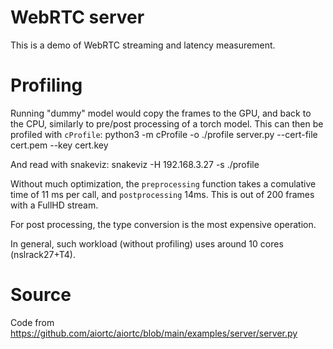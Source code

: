 # WebRTC server

This is a demo of WebRTC streaming and latency measurement.






# Profiling

Running "dummy" model would copy the frames to the GPU, and back to the CPU, similarly to pre/post processing of a torch model.
This can then be profiled with `cProfile`:
  python3 -m cProfile -o ./profile server.py --cert-file cert.pem --key cert.key

And read with snakeviz:
  snakeviz -H 192.168.3.27 -s ./profile

Without much optimization, the `preprocessing` function takes a comulative time of 11 ms per call, and `postprocessing` 14ms. This is out of 200 frames with a FullHD stream.

For post processing, the type conversion is the most expensive operation.

In general, such workload (without profiling) uses around 10 cores (nslrack27+T4).

# Source

Code from https://github.com/aiortc/aiortc/blob/main/examples/server/server.py

